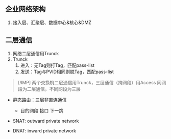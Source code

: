 ## 企业网络架构
1. 接入层、汇聚层、数据中心&核心&DMZ
## 二层通信
1. 网络二层通信用Trunck
2. Trunck
	1. 进入：无Tag则打Tag，匹配pass-list
	2. 发送：Tag与PVID相同则脱Tag，匹配pass-list


> [!IMP] 
> 两个交换机二层通信用Trunck，三层通信（跨网段）用Access
> 同网段为二层通信，不同网段为三层

- 静态路由：三层非直连通信
	- 目的网段 接口 下一跳

- SNAT: outward private network
- DNAT: inward private network